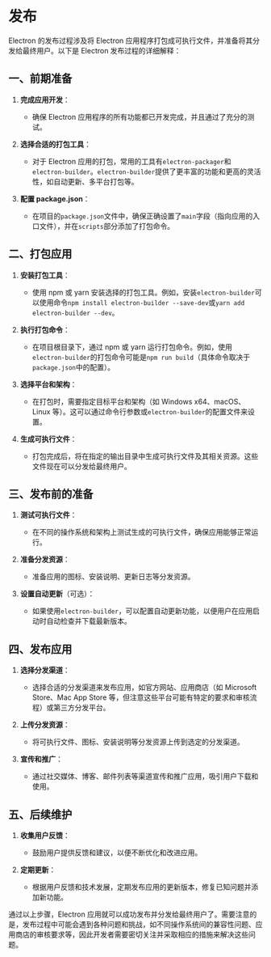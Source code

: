 # 发布

Electron 的发布过程涉及将 Electron 应用程序打包成可执行文件，并准备将其分发给最终用户。以下是 Electron 发布过程的详细解释：

## 一、前期准备

1. **完成应用开发**：

   - 确保 Electron 应用程序的所有功能都已开发完成，并且通过了充分的测试。

2. **选择合适的打包工具**：

   - 对于 Electron 应用的打包，常用的工具有`electron-packager`和`electron-builder`。`electron-builder`提供了更丰富的功能和更高的灵活性，如自动更新、多平台打包等。

3. **配置 package.json**：
   - 在项目的`package.json`文件中，确保正确设置了`main`字段（指向应用的入口文件），并在`scripts`部分添加了打包命令。

## 二、打包应用

1. **安装打包工具**：

   - 使用 npm 或 yarn 安装选择的打包工具。例如，安装`electron-builder`可以使用命令`npm install electron-builder --save-dev`或`yarn add electron-builder --dev`。

2. **执行打包命令**：

   - 在项目根目录下，通过 npm 或 yarn 运行打包命令。例如，使用`electron-builder`的打包命令可能是`npm run build`（具体命令取决于`package.json`中的配置）。

3. **选择平台和架构**：

   - 在打包时，需要指定目标平台和架构（如 Windows x64、macOS、Linux 等）。这可以通过命令行参数或`electron-builder`的配置文件来设置。

4. **生成可执行文件**：
   - 打包完成后，将在指定的输出目录中生成可执行文件及其相关资源。这些文件现在可以分发给最终用户。

## 三、发布前的准备

1. **测试可执行文件**：

   - 在不同的操作系统和架构上测试生成的可执行文件，确保应用能够正常运行。

2. **准备分发资源**：

   - 准备应用的图标、安装说明、更新日志等分发资源。

3. **设置自动更新**（可选）：
   - 如果使用`electron-builder`，可以配置自动更新功能，以便用户在应用启动时自动检查并下载最新版本。

## 四、发布应用

1. **选择分发渠道**：

   - 选择合适的分发渠道来发布应用，如官方网站、应用商店（如 Microsoft Store、Mac App Store 等，但注意这些平台可能有特定的要求和审核流程）或第三方分发平台。

2. **上传分发资源**：

   - 将可执行文件、图标、安装说明等分发资源上传到选定的分发渠道。

3. **宣传和推广**：
   - 通过社交媒体、博客、邮件列表等渠道宣传和推广应用，吸引用户下载和使用。

## 五、后续维护

1. **收集用户反馈**：

   - 鼓励用户提供反馈和建议，以便不断优化和改进应用。

2. **定期更新**：
   - 根据用户反馈和技术发展，定期发布应用的更新版本，修复已知问题并添加新功能。

通过以上步骤，Electron 应用就可以成功发布并分发给最终用户了。需要注意的是，发布过程中可能会遇到各种问题和挑战，如不同操作系统间的兼容性问题、应用商店的审核要求等，因此开发者需要密切关注并采取相应的措施来解决这些问题。
